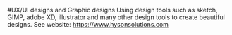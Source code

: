 #UX/UI designs and Graphic designs
Using design tools such as sketch, GIMP, adobe XD, illustrator and many other design tools to create beautiful designs.
See website: https://www.hysonsolutions.com 
